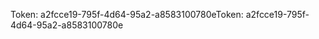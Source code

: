 <span data-ttu-id="bff48-101">Token: a2fcce19-795f-4d64-95a2-a8583100780e</span><span class="sxs-lookup"><span data-stu-id="bff48-101">Token: a2fcce19-795f-4d64-95a2-a8583100780e</span></span>